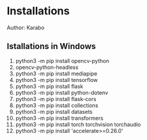 # Installations 
Author: Karabo

## Istallations in Windows
1. python3 -m pip install opencv-python
2. opencv-python-headless
3. python3 -m pip install mediapipe
4. python3 -m pip install tensorflow
5. python3 -m pip install flask
6. python3 -m pip install python-dotenv
7. python3 -m pip install flask-cors
8. python3 -m pip install collections
9. python3 -m pip install datasets
10. python3 -m pip install transformers
11. python3 -m  pip install torch torchvision torchaudio
12. python3 -m  pip install 'accelerate>=0.26.0'

